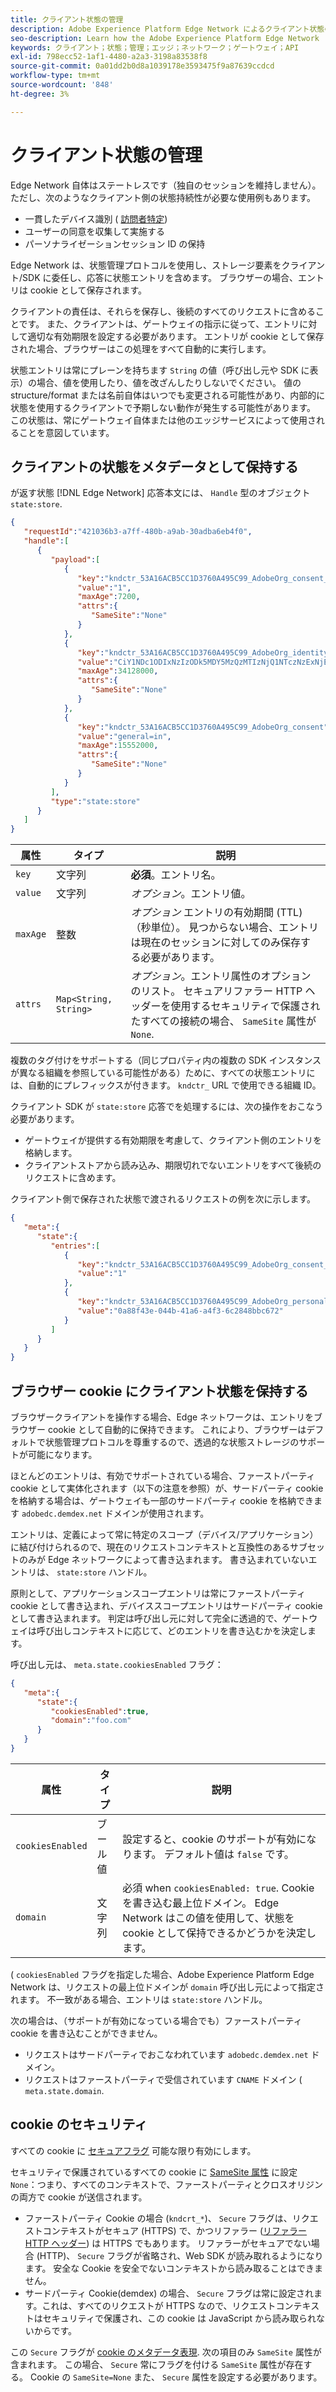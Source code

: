 ```yaml
---
title: クライアント状態の管理
description: Adobe Experience Platform Edge Network によるクライアント状態の管理方法を説明します
seo-description: Learn how the Adobe Experience Platform Edge Network  manages client state
keywords: クライアント；状態；管理；エッジ；ネットワーク；ゲートウェイ；API
exl-id: 798ecc52-1af1-4480-a2a3-3198a83538f8
source-git-commit: 0a01dd2b0d8a1039178e3593475f9a87639ccdcd
workflow-type: tm+mt
source-wordcount: '848'
ht-degree: 3%

---
```


# クライアント状態の管理

Edge Network 自体はステートレスです（独自のセッションを維持しません）。 ただし、次のようなクライアント側の状態持続性が必要な使用例もあります。

* 一貫したデバイス識別 ( [訪問者特定](visitor-identification.md))
* ユーザーの同意を収集して実施する
* パーソナライゼーションセッション ID の保持

Edge Network は、状態管理プロトコルを使用し、ストレージ要素をクライアント/SDK に委任し、応答に状態エントリを含めます。 ブラウザーの場合、エントリは cookie として保存されます。

クライアントの責任は、それらを保存し、後続のすべてのリクエストに含めることです。 また、クライアントは、ゲートウェイの指示に従って、エントリに対して適切な有効期限を設定する必要があります。 エントリが cookie として保存された場合、ブラウザーはこの処理をすべて自動的に実行します。

状態エントリは常にプレーンを持ちます `String` の値（呼び出し元や SDK に表示）の場合、値を使用したり、値を改ざんしたりしないでください。 値の structure/format または名前自体はいつでも変更される可能性があり、内部的に状態を使用するクライアントで予期しない動作が発生する可能性があります。 この状態は、常にゲートウェイ自体または他のエッジサービスによって使用されることを意図しています。

## クライアントの状態をメタデータとして保持する

が返す状態 [!DNL Edge Network] 応答本文には、 `Handle` 型のオブジェクト `state:store`.

```json
{
   "requestId":"421036b3-a7ff-480b-a9ab-30adba6eb4f0",
   "handle":[
      {
         "payload":[
            {
               "key":"kndctr_53A16ACB5CC1D3760A495C99_AdobeOrg_consent_check",
               "value":"1",
               "maxAge":7200,
               "attrs":{
                  "SameSite":"None"
               }
            },
            {
               "key":"kndctr_53A16ACB5CC1D3760A495C99_AdobeOrg_identity",
               "value":"CiY1NDc1ODIxNzIzODk5MDY5MzQzMTIzNjQ1NTczNzExNjE4OTA1MFINCLGOvszNLhABGAEgBKABsY6-zM0uqAGHz-z2y82cul3wAbGOvszNLg==",
               "maxAge":34128000,
               "attrs":{
                  "SameSite":"None"
               }
            },
            {
               "key":"kndctr_53A16ACB5CC1D3760A495C99_AdobeOrg_consent",
               "value":"general=in",
               "maxAge":15552000,
               "attrs":{
                  "SameSite":"None"
               }
            }
         ],
         "type":"state:store"
      }
   ]
}
```

| 属性 | タイプ | 説明 |
| --- | --- | --- |
| `key` | 文字列 | **必須**。エントリ名。 |
| `value` | 文字列 | *オプション*。エントリ値。 |
| `maxAge` | 整数 | *オプション* エントリの有効期間 (TTL)（秒単位）。 見つからない場合、エントリは現在のセッションに対してのみ保存する必要があります。 |
| `attrs` | `Map<String, String>` | *オプション*。エントリ属性のオプションのリスト。 セキュアリファラー HTTP ヘッダーを使用するセキュリティで保護されたすべての接続の場合、 `SameSite` 属性が `None`. |


複数のタグ付けをサポートする（同じプロパティ内の複数の SDK インスタンスが異なる組織を参照している可能性がある）ために、すべての状態エントリには、自動的にプレフィックスが付きます。 `kndctr_` URL で使用できる組織 ID。

クライアント SDK が `state:store` 応答でを処理するには、次の操作をおこなう必要があります。

* ゲートウェイが提供する有効期限を考慮して、クライアント側のエントリを格納します。
* クライアントストアから読み込み、期限切れでないエントリをすべて後続のリクエストに含めます。

クライアント側で保存された状態で渡されるリクエストの例を次に示します。

```json
{
   "meta":{
      "state":{
         "entries":[
            {
               "key":"kndctr_53A16ACB5CC1D3760A495C99_AdobeOrg_consent_check",
               "value":"1"
            },
            {
               "key":"kndctr_53A16ACB5CC1D3760A495C99_AdobeOrg_personalization_sessionId",
               "value":"0a88f43e-044b-41a6-a4f3-6c2848bbc672"
            }
         ]
      }
   }
}
```

## ブラウザー cookie にクライアント状態を保持する

ブラウザークライアントを操作する場合、Edge ネットワークは、エントリをブラウザー cookie として自動的に保持できます。 これにより、ブラウザーはデフォルトで状態管理プロトコルを尊重するので、透過的な状態ストレージのサポートが可能になります。

ほとんどのエントリは、有効でサポートされている場合、ファーストパーティ cookie として実体化されます（以下の注意を参照）が、サードパーティ cookie を格納する場合は、ゲートウェイも一部のサードパーティ cookie を格納できます `adobedc.demdex.net` ドメインが使用されます。

エントリは、定義によって常に特定のスコープ（デバイス/アプリケーション）に結び付けられるので、現在のリクエストコンテキストと互換性のあるサブセットのみが Edge ネットワークによって書き込まれます。 書き込まれていないエントリは、 `state:store` ハンドル。

原則として、アプリケーションスコープエントリは常にファーストパーティ cookie として書き込まれ、デバイススコープエントリはサードパーティ cookie として書き込まれます。 判定は呼び出し元に対して完全に透過的で、ゲートウェイは呼び出しコンテキストに応じて、どのエントリを書き込むかを決定します。

呼び出し元は、 `meta.state.cookiesEnabled` フラグ：

```json
{
   "meta":{
      "state":{
         "cookiesEnabled":true,
         "domain":"foo.com"
      }
   }
}
```

| 属性 | タイプ | 説明 |
| --- | --- | --- |
| `cookiesEnabled` | ブール値 | 設定すると、cookie のサポートが有効になります。 デフォルト値は `false` です。 |
| `domain` | 文字列 | 必須 when `cookiesEnabled: true`. Cookie を書き込む最上位ドメイン。 Edge Network はこの値を使用して、状態を cookie として保持できるかどうかを決定します。 |

( `cookiesEnabled` フラグを指定した場合、Adobe Experience Platform Edge Network は、リクエストの最上位ドメインが `domain` 呼び出し元によって指定されます。 不一致がある場合、エントリは `state:store` ハンドル。

次の場合は、（サポートが有効になっている場合でも）ファーストパーティ cookie を書き込むことができません。

* リクエストはサードパーティでおこなわれています `adobedc.demdex.net` ドメイン。
* リクエストはファーストパーティで受信されています `CNAME` ドメイン ( `meta.state.domain`.

## cookie のセキュリティ

すべての cookie に [セキュアフラグ](https://developer.mozilla.org/en-US/docs/Web/HTTP/Cookies#restrict_access_to_cookies) 可能な限り有効にします。

セキュリティで保護されているすべての cookie に [SameSite 属性](https://developer.mozilla.org/en-US/docs/Web/HTTP/Headers/Set-Cookie/SameSite) に設定 `None`：つまり、すべてのコンテキストで、ファーストパーティとクロスオリジンの両方で cookie が送信されます。

* ファーストパーティ Cookie の場合 (`kndcrt_*`)、 `Secure` フラグは、リクエストコンテキストがセキュア (HTTPS) で、かつリファラー ([リファラー HTTP ヘッダー](https://developer.mozilla.org/en-US/docs/Web/HTTP/Headers/Referer)) は HTTPS でもあります。 リファラーがセキュアでない場合 (HTTP)、 `Secure` フラグが省略され、Web SDK が読み取れるようになります。 安全な Cookie を安全でないコンテキストから読み取ることはできません。
* サードパーティ Cookie(demdex) の場合、 `Secure` フラグは常に設定されます。これは、すべてのリクエストが HTTPS なので、リクエストコンテキストはセキュリティで保護され、この cookie は JavaScript から読み取られないからです。

この `Secure` フラグが [cookie のメタデータ表現](#state-as-metadata). 次の項目のみ `SameSite` 属性が含まれます。 この場合、 `Secure` 常にフラグを付ける `SameSite` 属性が存在する。 Cookie の `SameSite=None` また、 `Secure` 属性を設定する必要があります。
